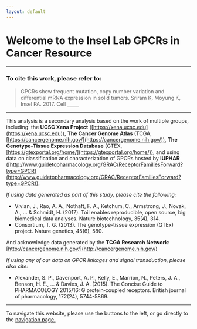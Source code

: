 ```yaml
---
layout: default
---
```


# [](#header-1)Welcome to the Insel Lab GPCRs in Cancer Resource

* * *

### To cite this work, please refer to:

> GPCRs show frequent mutation, copy number variation and differential mRNA expression in solid tumors. Sriram K, Moyung K, Insel PA.     2017. Cell _____

* * *

This analysis is a secondary analysis based on the work of multiple groups, including: the **UCSC Xena Project** ([https://xena.ucsc.edu](https://xena.ucsc.edu)), **The Cancer Genome Atlas** (TCGA, [https://cancergenome.nih.gov/](https://cancergenome.nih.gov/)), **The Genotype-Tissue Expression Database** (GTEX, [https://gtexportal.org/home/](https://gtexportal.org/home/)), and using data on classification and characterization of GPCRs hosted by **IUPHAR** ([http://www.guidetopharmacology.org/GRAC/ReceptorFamiliesForward?type=GPCR](http://www.guidetopharmacology.org/GRAC/ReceptorFamiliesForward?type=GPCR)).

*If using data generated as part of this study, please cite the following:*

* Vivian, J., Rao, A. A., Nothaft, F. A., Ketchum, C., Armstrong, J., Novak, A., ... & Schmidt, H. (2017). Toil enables reproducible, open   source, big biomedical data analyses. Nature biotechnology, 35(4), 314.
* Consortium, T. G. (2013). The genotype-tissue expression (GTEx) project. Nature genetics, 45(6), 580.

And acknowledge data generated by the **TCGA Research Network**: [http://cancergenome.nih.gov/](http://cancergenome.nih.gov/)

*If using any of our data on GPCR linkages and signal transduction, please also cite:*

* Alexander, S. P., Davenport, A. P., Kelly, E., Marrion, N., Peters, J. A., Benson, H. E., ... & Davies, J. A. (2015). The Concise Guide   to PHARMACOLOGY 2015/16: G protein‐coupled receptors. British journal of pharmacology, 172(24), 5744-5869.

* * *

To navigate this website, please use the buttons to the left, or go directly to the [navigation page.](https://insellab.github.io/navigation)
